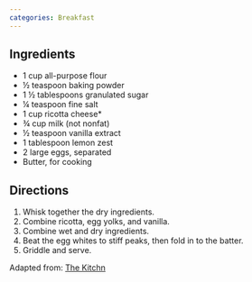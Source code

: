 ```yaml
---
categories: Breakfast
---
```


## Ingredients

 - 1 cup all-purpose flour
 - &frac12; teaspoon baking powder
 - 1 &frac12; tablespoons granulated sugar
 - &frac14; teaspoon fine salt
 - 1 cup ricotta cheese*
 - &frac34; cup milk (not nonfat)
 - &frac12; teaspoon vanilla extract
 - 1 tablespoon lemon zest
 - 2 large eggs, separated
 - Butter, for cooking

## Directions

1. Whisk together the dry ingredients.
2. Combine ricotta, egg yolks, and vanilla.
3. Combine wet and dry ingredients.
4. Beat the egg whites to stiff peaks, then fold in to the batter.
5. Griddle and serve.

Adapted from: [The Kitchn](http://www.thekitchn.com/recipe-fluffy-ricotta-pancakes-48085)
